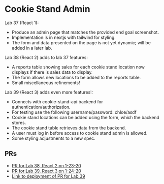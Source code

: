 # Cookie Stand Admin

Lab 37 (React 1):
* Produce an admin page that matches the provided end goal screenshot.
* Implementation is in nextjs with tailwind for styling.
* The form and data presented on the page is not yet dynamic; will be added in a later lab.

Lab 38 (React 2) adds to lab 37 features:
* A reports table showing sales for each cookie stand location now displays if there is sales data to display.
* The form allows new locations to be added to the reports table.
* Small miscellaneous refinements!

Lab 39 (React 3) adds even more features!:
* Connects with cookie-stand-api backend for authentication/authorization.
* For testing use the following username/password: chloe/asdf
* Cookie stand locations can be added using the form, which the backend stores.
* The cookie stand table retrieves data from the backend.
* A user must log in before access to cookie stand admin is allowed.
* Some styling adjustments to a new spec.

## PRs

* [PR for Lab 38, React 2 on 1-23-20](https://github.com/chloenott/cookie-stand-admin/pull/1)
* [PR for Lab 39, React 3 on 1-24-20](https://github.com/chloenott/cookie-stand-admin/pull/2)
* [Link to deployment of PR for Lab 39](https://cookie-stand-admin-81rcxtaoa-chloenott.vercel.app)
